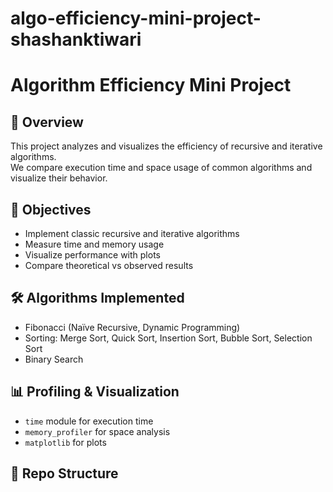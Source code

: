 # algo-efficiency-mini-project-shashanktiwari
# Algorithm Efficiency Mini Project

## 📌 Overview
This project analyzes and visualizes the efficiency of recursive and iterative algorithms.  
We compare execution time and space usage of common algorithms and visualize their behavior.

## 🎯 Objectives
- Implement classic recursive and iterative algorithms
- Measure time and memory usage
- Visualize performance with plots
- Compare theoretical vs observed results

## 🛠️ Algorithms Implemented
- Fibonacci (Naïve Recursive, Dynamic Programming)
- Sorting: Merge Sort, Quick Sort, Insertion Sort, Bubble Sort, Selection Sort
- Binary Search

## 📊 Profiling & Visualization
- `time` module for execution time
- `memory_profiler` for space analysis
- `matplotlib` for plots

## 📂 Repo Structure
